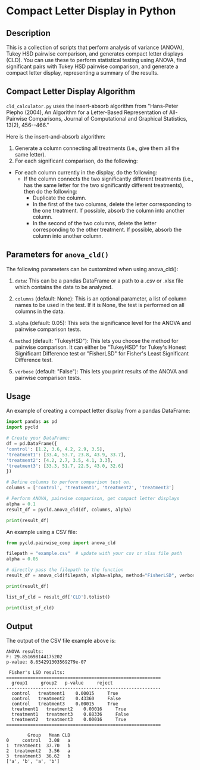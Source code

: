 # Compact Letter Display in Python

## Description
This is a collection of scripts that perform analysis of variance (ANOVA), Tukey HSD pairwise comparison, and generates compact letter displays (CLD). You can use these to perform statistical testing using ANOVA, find significant pairs with Tukey HSD pairwise comparison, and generate a compact letter display, representing a summary of the results.

## Compact Letter Display Algorithm
`cld_calculator.py` uses the insert-absorb algorithm from "Hans-Peter Piepho (2004), An Algorithm for a Letter-Based Representation of All-Pairwise Comparisons, Journal of Computational and Graphical Statistics, 13(2), 456--466."

Here is the insert-and-absorb algorithm:

1. Generate a column connecting all treatments (i.e., give them all the same letter).
2. For each significant comparison, do the following:
  - For each column currently in the display, do the following:
    * If the column connects the two significantly different treatments (i.e., has the same letter for the two significantly different treatments), then do the following:
      - Duplicate the column.
      - In the first of the two columns, delete the letter corresponding to the one treatment. If possible, absorb the column into another column.
      - In the second of the two columns, delete the letter corresponding to the other treatment. If possible, absorb the column into another column.

## Parameters for `anova_cld()`
The following parameters can be customized when using anova_cld():

1. `data`: This can be a pandas DataFrame or a path to a .csv or .xlsx file which contains the data to be analyzed.

2. `columns` (default: None): This is an optional parameter, a list of column names to be used in the test. If it is None, the test is performed on all columns in the data.

3. `alpha` (default: 0.05): This sets the significance level for the ANOVA and pairwise comparison tests.

4. `method` (default: "TukeyHSD"): This lets you choose the method for pairwise comparison. It can either be "TukeyHSD"  for Tukey's Honest Significant Difference test or "FisherLSD" for Fisher's Least Significant Difference test.

5. `verbose` (default: "False"): This lets you print results of the ANOVA and pairwise comparison tests.

## Usage

An example of creating a compact letter display from a pandas DataFrame:

```python
import pandas as pd
import pycld

# Create your DataFrame:
df = pd.DataFrame({
'control': [1.2, 3.6, 4.2, 2.9, 3.5],
'treatment1': [33.4, 53.7, 23.8, 43.9, 33.7],
'treatment2': [4.2, 2.7, 3.5, 4.1, 3.3],
'treatment3': [33.3, 51.7, 22.5, 43.0, 32.6]
})

# Define columns to perform comparison test on.
columns = ['control', 'treatment1', 'treatment2', 'treatment3']

# Perform ANOVA, pairwise comparison, get compact letter displays
alpha = 0.1
result_df = pycld.anova_cld(df, columns, alpha)

print(result_df)
```

An example using a CSV file:

```python
from pycld.pairwise_comp import anova_cld

filepath = "example.csv"  # update with your csv or xlsx file path
alpha = 0.05

# directly pass the filepath to the function
result_df = anova_cld(filepath, alpha=alpha, method="FisherLSD", verbose = True)

print(result_df)

list_of_cld = result_df['CLD'].tolist()

print(list_of_cld)

```


## Output

The output of the CSV file example above is:

```
ANOVA results:
F: 29.851698144175202
p-value: 8.654291303569279e-07

 Fisher's LSD results:
==========================================================
  group1     group2   p-value     reject
----------------------------------------------------------
  control   treatment1    0.00015     True
  control   treatment2    0.43360     False
  control   treatment3    0.00015     True
  treatment1   treatment2    0.00016     True
  treatment1   treatment3    0.88336     False
  treatment2   treatment3    0.00016     True
========================================================== 

        Group   Mean CLD
0     control   3.08   a
1  treatment1  37.70   b
2  treatment2   3.56   a
3  treatment3  36.62   b
['a', 'b', 'a', 'b']

```